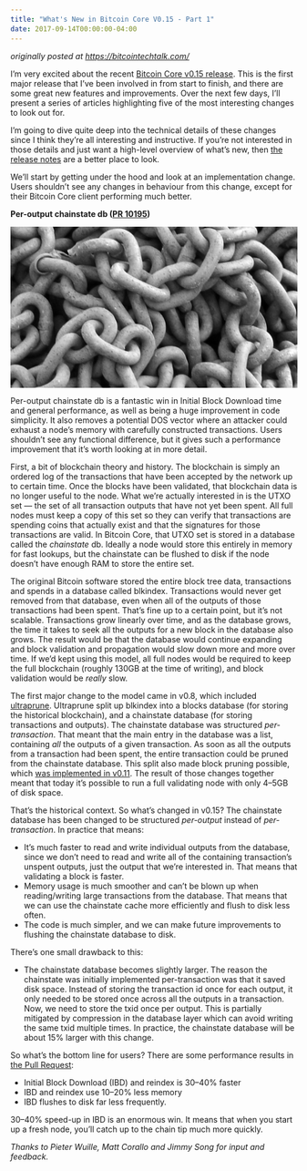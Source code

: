 ```yaml
---
title: "What's New in Bitcoin Core V0.15 - Part 1"
date: 2017-09-14T00:00:00-04:00
---
```


_originally posted at https://bitcointechtalk.com/_

I’m very excited about the recent [Bitcoin Core v0.15
release](https://github.com/bitcoin/bitcoin/releases/tag/v0.15.0). This is the first major
release that I’ve been involved in from start to finish, and there are some
great new features and improvements. Over the next few days, I’ll present a
series of articles highlighting five of the most interesting changes to look out
for.

I’m going to dive quite deep into the technical details of these changes since I
think they’re all interesting and instructive. If you’re not interested in those
details and just want a high-level overview of what’s new, then [the release
notes](https://bitcoincore.org/en/releases/0.15.0/) are a better place to look.

We’ll start by getting under the hood and look at an implementation change.
Users shouldn’t see any changes in behaviour from this change, except for their
Bitcoin Core client performing much better.

**Per-output chainstate db ([PR
10195](https://github.com/bitcoin/bitcoin/pull/10195))**

<img align="middle" src="./chain.jpeg" alt="chain">

Per-output chainstate db is a fantastic win in Initial Block Download time and
general performance, as well as being a huge improvement in code simplicity. It
also removes a potential DOS vector where an attacker could exhaust a node’s
memory with carefully constructed transactions. Users shouldn’t see any
functional difference, but it gives such a performance improvement that it’s
worth looking at in more detail.

First, a bit of blockchain theory and history. The blockchain is simply an
ordered log of the transactions that have been accepted by the network up to
certain time. Once the blocks have been validated, that blockchain data is no
longer useful to the node. What we’re actually interested in is the UTXO set —
the set of all transaction outputs that have not yet been spent. All full nodes
must keep a copy of this set so they can verify that transactions are spending
coins that actually exist and that the signatures for those transactions are
valid. In Bitcoin Core, that UTXO set is stored in a database called the
*chainstate* db. Ideally a node would store this entirely in memory for fast
lookups, but the chainstate can be flushed to disk if the node doesn’t have
enough RAM to store the entire set.

The original Bitcoin software stored the entire block tree data, transactions
and spends in a database called blkindex. Transactions would never get removed
from that database, even when all of the outputs of those transactions had been
spent. That’s fine up to a certain point, but it’s not scalable. Transactions
grow linearly over time, and as the database grows, the time it takes to seek
all the outputs for a new block in the database also grows. The result would be
that the database would continue expanding and block validation and propagation
would slow down more and more over time. If we’d kept using this model, all full
nodes would be required to keep the full blockchain (roughly 130GB at the time
of writing), and block validation would be *really* slow.

The first major change to the model came in v0.8, which included
[ultraprune](https://github.com/bitcoin/bitcoin/pull/1677). Ultraprune split up
blkindex into a blocks database (for storing the historical blockchain), and a
chainstate database (for storing transactions and outputs). The chainstate
database was structured *per-transaction*. That meant that the main entry in the
database was a list, containing *all* the outputs of a given transaction. As
soon as all the outputs from a transaction had been spent, the entire
transaction could be pruned from the chainstate database. This split also made
block pruning possible, which [was implemented in
v0.11](https://github.com/bitcoin/bitcoin/pull/5863). The result of those
changes together meant that today it’s possible to run a full validating node
with only 4–5GB of disk space.

That’s the historical context. So what’s changed in v0.15? The chainstate
database has been changed to be structured *per-output* instead of
*per-transaction*. In practice that means:

* It’s much faster to read and write individual outputs from the database, since
we don’t need to read and write all of the containing transaction’s unspent
outputs, just the output that we’re interested in. That means that validating a
block is faster.
* Memory usage is much smoother and can’t be blown up when reading/writing large
transactions from the database. That means that we can use the chainstate cache
more efficiently and flush to disk less often.
* The code is much simpler, and we can make future improvements to flushing the
chainstate database to disk.

There’s one small drawback to this:

* The chainstate database becomes slightly larger. The reason the chainstate was
initially implemented per-transaction was that it saved disk space. Instead of
storing the transaction id once for each output, it only needed to be stored
once across all the outputs in a transaction. Now, we need to store the txid
once per output. This is partially mitigated by compression in the database
layer which can avoid writing the same txid multiple times. In practice, the
chainstate database will be about 15% larger with this change.

So what’s the bottom line for users? There are some performance results in [the
Pull Request](https://github.com/bitcoin/bitcoin/pull/10195):

* Initial Block Download (IBD) and reindex is 30–40% faster
* IBD and reindex use 10–20% less memory
* IBD flushes to disk far less frequently.

30–40% speed-up in IBD is an enormous win. It means that when you start up a
fresh node, you’ll catch up to the chain tip much more quickly.

*Thanks to Pieter Wuille, Matt Corallo and Jimmy Song for input and feedback.*
